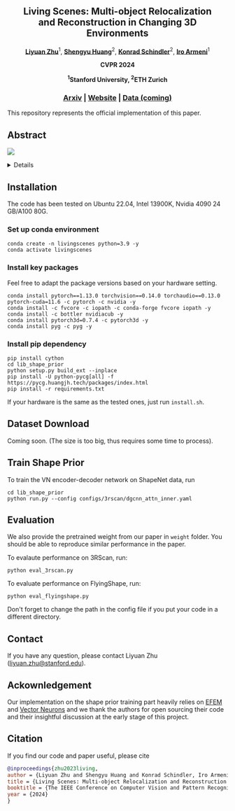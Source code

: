 <p align="center">
<h2 align="center">  Living Scenes: Multi-object Relocalization <br> and Reconstruction in Changing 3D Environments </h2>

<p align="center">
    <a href="http://zhuliyuan.net/"><strong>Liyuan Zhu</strong></a><sup>1</sup>, 
    <a href="https://shengyuh.github.io/"><strong>Shengyu Huang</strong></a><sup>2</sup>,
    <a href="https://scholar.google.com/citations?user=FZuNgqIAAAAJ&hl=en"><strong>Konrad Schindler</strong></a><sup>2</sup>,
    <a href="https://ir0.github.io/"><strong>Iro Armeni</strong></a><sup>1</sup>
  </p>

<p align="center"><strong>CVPR 2024</strong></a>
<p align="center"><strong><sup>1</sup>Stanford University, <sup>2</sup>ETH Zurich</strong></a>
  <h3 align="center"><a href="https://arxiv.org">Arxiv</a> 
  | <a href="https://zhuliyuan.net/livingscenes">Website</a> | <a href="https://www.arxiv.org">Data (coming)</a> </h3> 
  <div align="center"></div>

This repository represents the official implementation of this paper.

## Abstract
<image src="misc/teaser.png"/>
</p>

<details>
Research into dynamic 3D scene understanding has primarily focused on short-term change tracking from dense
observations, while little attention has been paid to longterm changes with sparse observations. We address this
gap with MORE2
, a novel approach for multi-object relocalization and reconstruction in evolving environments. We
view these environments as “living scenes” and consider
the problem of transforming scans taken at different points
in time into a 3D reconstruction of the object instances,
whose accuracy and completeness increase over time. At
the core of our method lies an SE(3)-equivariant representation in a single encoder-decoder network, trained on synthetic data. This representation enables us to seamlessly
tackle instance matching, registration, and reconstruction.
We also introduce a joint optimization algorithm that facilitates the accumulation of point clouds originating from the
same instance across multiple scans taken at different points
in time. We validate our method on synthetic and real-world
data and demonstrate state-of-the-art performance in both
end-to-end performance and individual subtasks.
</details>


## Installation
The code has been tested on Ubuntu 22.04, Intel 13900K, Nvidia 4090 24 GB/A100 80G. 

### Set up conda environment
```
conda create -n livingscenes python=3.9 -y
conda activate livingscenes
```

### Install key packages
Feel free to adapt the package versions based on your hardware setting.
```
conda install pytorch==1.13.0 torchvision==0.14.0 torchaudio==0.13.0 pytorch-cuda=11.6 -c pytorch -c nvidia -y
conda install -c fvcore -c iopath -c conda-forge fvcore iopath -y
conda install -c bottler nvidiacub -y
conda install pytorch3d=0.7.4 -c pytorch3d -y
conda install pyg -c pyg -y
```

### Install pip dependency
```
pip install cython
cd lib_shape_prior
python setup.py build_ext --inplace
pip install -U python-pycg[all] -f https://pycg.huangjh.tech/packages/index.html
pip install -r requirements.txt
```
If your hardware is the same as the tested ones, just run `install.sh`.

## Dataset Download

Coming soon. (The size is too big, thus requires some time to process).

## Train Shape Prior
To train the VN encoder-decoder network on ShapeNet data, run
```
cd lib_shape_prior
python run.py --config configs/3rscan/dgcnn_attn_inner.yaml
```

## Evaluation
We also provide the pretrained weight from our paper in `weight` folder. You should be able to reproduce similar performance in the paper.

To evalaute performance on 3RScan, run:
```
python eval_3rscan.py
```

To evaluate performance on FlyingShape, run:
```
python eval_flyingshape.py
```
Don't forget to change the path in the config file if you put your code in a different directory.

## Contact
If you have any question, please contact Liyuan Zhu (liyuan.zhu@stanford.edu).

## Ackownledgement
Our implementation on the shape prior training part heavily relies on [EFEM](https://github.com/JiahuiLei/EFEM) and [Vector Neurons](https://github.com/FlyingGiraffe/vnn/) and we thank the authors for open sourcing their code and their insightful discussion at the early stage of this project.

## Citation
If you find our code and paper useful, please cite
```bibtex
@inproceedings{zhu2023living,
author = {Liyuan Zhu and Shengyu Huang and Konrad Schindler, Iro Armeni},
title = {Living Scenes: Multi-object Relocalization and Reconstruction in Changing 3D Environments},
booktitle = {The IEEE Conference on Computer Vision and Pattern Recognition (CVPR)},
year = {2024}
}
```
